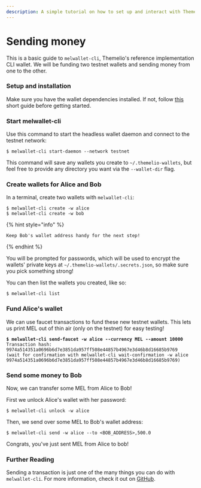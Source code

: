 ```yaml
---
description: A simple tutorial on how to set up and interact with Themelio wallets.
---
```


# Sending money

This is a basic guide to `melwallet-cli`, Themelio's reference implementation CLI wallet. We will be funding two testnet wallets and sending money from one to the other.

### Setup and installation

Make sure you have the wallet dependencies installed. If not, follow [this](getting-started.md#setup-and-installation) short guide before getting started.

### Start melwallet-cli

Use this command to start the headless wallet daemon and connect to the testnet network:

```
$ melwallet-cli start-daemon --network testnet
```

This command will save any wallets you create to `~/.themelio-wallets`, but feel free to provide any directory you want via the `--wallet-dir` flag.

### Create wallets for Alice and Bob

In a terminal, create two wallets with `melwallet-cli`:

```shell-session
$ melwallet-cli create -w alice
$ melwallet-cli create -w bob
```

{% hint style="info" %}
```
Keep Bob's wallet address handy for the next step!
```
{% endhint %}

You will be prompted for passwords, which will be used to encrypt the wallets' private keys at `~/.themelio-wallets/.secrets.json`, so make sure you pick something strong!

You can then list the wallets you created, like so:

```shell-session
$ melwallet-cli list
```

### Fund Alice's wallet <a href="#fund-wallet" id="fund-wallet"></a>

We can use faucet transactions to fund these new testnet wallets. This lets us print MEL out of thin air (only on the testnet) for easy testing!

<pre class="language-shell-session"><code class="lang-shell-session"><strong>$ melwallet-cli send-faucet -w alice --currency MEL --amount 10000
</strong>Transaction hash:  9974a514351a0696b6d7e3851da957ff508e44857b4967e3d46b8d16685b9769
(wait for confirmation with melwallet-cli wait-confirmation -w alice 9974a514351a0696b6d7e3851da957ff508e44857b4967e3d46b8d16685b9769)
</code></pre>

### Send some money to Bob <a href="#send-funds" id="send-funds"></a>

Now, we can transfer some MEL from Alice to Bob!

First we unlock Alice's wallet with her password:

```shell-session
$ melwallet-cli unlock -w alice
```

Then, we send over some MEL to Bob's wallet address:

```shell-session
$ melwallet-cli send -w alice --to <BOB_ADDRESS>,500.0
```

Congrats, you've just sent MEL from Alice to bob!

### Further Reading

Sending a transaction is just one of the many things you can do with `melwallet-cli`. For more information, check it out on [GitHub](https://github.com/themeliolabs/melwallet-client).

